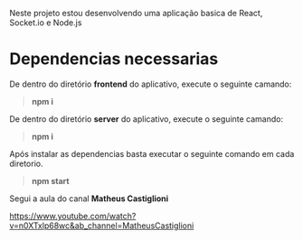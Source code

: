 Neste projeto estou desenvolvendo uma aplicação basica de React, Socket.io e Node.js

# Dependencias necessarias

De dentro do diretório **frontend** do aplicativo, execute o seguinte camando:

>**npm i**

De dentro do diretório **server** do aplicativo, execute o seguinte camando:

>**npm i**

Após instalar as dependencias basta executar o seguinte comando em cada diretorio.

>**npm start**

Segui a aula do canal **Matheus Castiglioni**

<https://www.youtube.com/watch?v=n0XTxlp68wc&ab_channel=MatheusCastiglioni>